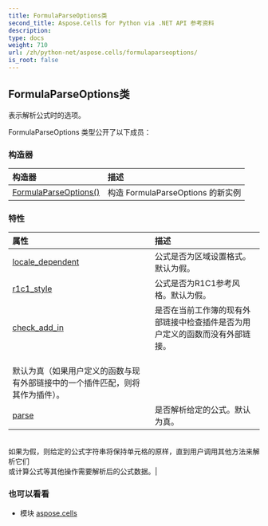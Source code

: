```yaml
---
title: FormulaParseOptions类
second_title: Aspose.Cells for Python via .NET API 参考资料
description:
type: docs
weight: 710
url: /zh/python-net/aspose.cells/formulaparseoptions/
is_root: false
---
```

## FormulaParseOptions类
表示解析公式时的选项。



FormulaParseOptions 类型公开了以下成员：

### 构造器
|构造器|描述|
| :- | :- |
| [FormulaParseOptions()](/cells/zh/python-net/aspose.cells/formulaparseoptions/__init__/#) |构造 FormulaParseOptions 的新实例|


### 特性
|属性|描述|
| :- | :- |
| [locale_dependent](/cells/zh/python-net/aspose.cells/formulaparseoptions/locale_dependent) |公式是否为区域设置格式。默认为假。|
| [r1c1_style](/cells/zh/python-net/aspose.cells/formulaparseoptions/r1c1_style) |公式是否为R1C1参考风格。默认为假。|
| [check_add_in](/cells/zh/python-net/aspose.cells/formulaparseoptions/check_add_in) |是否在当前工作簿的现有外部链接中检查插件是否为用户定义的函数而没有外部链接。<br/>默认为真（如果用户定义的函数与现有外部链接中的一个插件匹配，则将其作为插件）。|
| [parse](/cells/zh/python-net/aspose.cells/formulaparseoptions/parse) |是否解析给定的公式。默认为真。<br/>如果为假，则给定的公式字符串将保持单元格的原样，直到用户调用其他方法来解析它们<br/>或计算公式等其他操作需要解析后的公式数据。|



### 也可以看看
* 模块 [aspose.cells](..)
